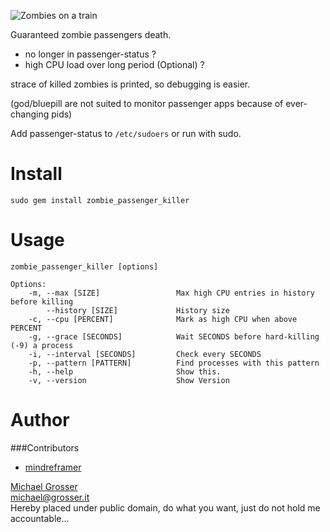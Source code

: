 ![Zombies on a train](http://www.motifake.com/image/demotivational-poster/1002/zombies-on-a-train-zombies-oh-shi-demotivational-poster-1265174018.jpg)

Guaranteed zombie passengers death.

 - no longer in passenger-status ?
 - high CPU load over long period (Optional) ?

strace of killed zombies is printed, so debugging is easier.

(god/bluepill are not suited to monitor passenger apps because of ever-changing pids)

Add passenger-status to `/etc/sudoers` or run with sudo.

Install
=======
    sudo gem install zombie_passenger_killer

Usage
=====

    zombie_passenger_killer [options]

    Options:
        -m, --max [SIZE]                 Max high CPU entries in history before killing
            --history [SIZE]             History size
        -c, --cpu [PERCENT]              Mark as high CPU when above PERCENT
        -g, --grace [SECONDS]            Wait SECONDS before hard-killing (-9) a process
        -i, --interval [SECONDS]         Check every SECONDS
        -p, --pattern [PATTERN]          Find processes with this pattern
        -h, --help                       Show this.
        -v, --version                    Show Version


Author
======

###Contributors
 - [mindreframer](https://github.com/mindreframer)

[Michael Grosser](http://grosser.it)<br/>
michael@grosser.it<br/>
Hereby placed under public domain, do what you want, just do not hold me accountable...
